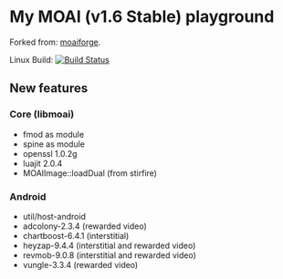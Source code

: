 # My MOAI (v1.6 Stable) playground

Forked from: [moaiforge](https://github.com/moaiforge/moai-sdk).

Linux Build: [![Build Status](https://api.travis-ci.org/btatarov/moai-sdk.svg?branch=postmorph)](https://travis-ci.org/btatarov/moai-sdk)

## New features

### Core (libmoai)
* fmod as module
* spine as module
* openssl 1.0.2g
* luajit 2.0.4
* MOAIImage::loadDual (from stirfire)

### Android
* util/host-android
* adcolony-2.3.4 (rewarded video)
* chartboost-6.4.1 (interstitial)
* heyzap-9.4.4 (interstitial and rewarded video)
* revmob-9.0.8 (interstitial and rewarded video)
* vungle-3.3.4 (rewarded video)
